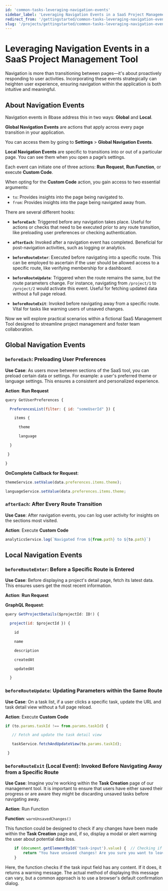 ```yaml
---
id: 'common-tasks-leveraging-navigation-events'
sidebar_label: 'Leveraging Navigation Events in a SaaS Project Management Tool'
redirect_from: '/gettingstarted/common-tasks-leveraging-navigation-events'
slug: '/projects/gettingstarted/common-tasks-leveraging-navigation-events'
---
```



# Leveraging Navigation Events in a SaaS Project Management Tool

Navigation is more than transitioning between pages—it's about proactively responding to user activities. Incorporating these events strategically can heighten user experience, ensuring navigation within the application is both intuitive and meaningful. 

## About Navigation Events

Navigation events in 8base address this in two ways: **Global** and **Local**.

**Global Navigation Events** are actions that apply across every page transition in your application.

You can access them by going to **Settings** > **Global Navigation Events**. 
 

<!--![alt__text](images/image1.png "image_tooltip")-->


**Local Navigation Events** are specific to transitions into or out of a particular page. You can see them when you open a page’s settings.


<!--![alt__text](images/image2.png "image_tooltip")-->


Each event can initiate one of three actions: **Run Request**, **Run Function**, or execute **Custom Code**.


<!--![alt__text](images/image3.png "image_tooltip")-->


When opting for the **Custom Code** action, you gain access to two essential arguments: 



* `to`: Provides insights into the page being navigated to.
* `from`: Provides insights into the page being navigated away from.


<!--![alt__text](images/image4.png "image_tooltip")-->


There are several different hooks:

-   **`beforeEach`**: Triggered before any navigation takes place. Useful for actions or checks that need to be executed prior to any route transition, like preloading user preferences or checking authentication.
    

-   **`afterEach`**: Invoked after a navigation event has completed. Beneficial for post-navigation activities, such as logging or analytics.


-   **`beforeRouteEnter`**: Executed before navigating into a specific route. This can be employed to ascertain if the user should be allowed access to a specific route, like verifying membership for a dashboard.
   

-   **`beforeRouteUpdate`**: Triggered when the route remains the same, but the route parameters change. For instance, navigating from `/project/1` to `/project/2` would activate this event. Useful for fetching updated data without a full page reload.
   

-   **`beforeRouteExit`**: Invoked before navigating away from a specific route. Vital for tasks like warning users of unsaved changes.

Now we will explore practical scenarios within a fictional SaaS Management Tool designed to streamline project management and foster team collaboration.

## Global Navigation Events

### `beforeEach`: Preloading User Preferences

**Use Case**: As users move between sections of the SaaS tool, you can preload certain data or settings. For example: a user's preferred theme or language settings. This ensures a consistent and personalized experience.

**Action**: **Run Request**

```javascript
query GetUserPreferences {

  PreferencesList(filter: { id: "someUserId" }) {

    items {

      theme

      language

  }

 }

}
``` 


<!--![alt__text](images/image5.png "image_tooltip")-->


**OnComplete Callback for Request**:

```javascript
themeService.setValue(data.preferences.items.theme);

languageService.setValue(data.preferences.items.theme;
``` 


<!--![alt__text](images/image6.png "image_tooltip")-->


### `afterEach`: After Every Route Transition

**Use Case**: After navigation events, you can log user activity for insights on the sections most visited.

**Action**: Execute **Custom Code**

```javascript
analyticsService.log(`Navigated from ${from.path} to ${to.path}`)
``` 


<!--![alt__text](images/image7.png "image_tooltip")-->


## Local Navigation Events

### `beforeRouteEnter`: Before a Specific Route is Entered

**Use Case**: Before displaying a project's detail page, fetch its latest data. This ensures users get the most recent information.

**Action**: **Run Request**

**GraphQL Request**:

```javascript
query GetProjectDetails($projectId: ID!) {

  project(id: $projectId }) {

    id

    name

    description

    createdAt

    updatedAt

  }

``` 

### `beforeRouteUpdate`: Updating Parameters within the Same Route

**Use Case**: On a task list, if a user clicks a specific task, update the URL and task detail view without a full page reload.

**Action**: Execute **Custom Code**

 ```javascript
 if (to.params.taskId !== from.params.taskId) {

    // Fetch and update the task detail view

    taskService.fetchAndUpdateView(to.params.taskId);

  }
``` 

### `beforeRouteExit` (Local Event): Invoked Before Navigating Away from a Specific Route 

**Use Case**: Imagine you're working within the **Task Creation** page of our management tool. It is important to ensure that users have either saved their progress or are aware they might be discarding unsaved tasks before navigating away.

**Action**: Run Function

**Function**: `warnUnsavedChanges()`

This function could be designed to check if any changes have been made within the **Task Creation** page and, if so, display a modal or alert warning the user about potential data loss.

```javascript
	if (document.getElementById('task-input').value) {  // Checking if the input field has any content
        return "You have unsaved changes! Are you sure you want to leave without saving?";
    }
``` 

Here, the function checks if the task input field has any content. If it does, it returns a warning message. The actual method of displaying this message can vary, but a common approach is to use a browser's default confirmation dialog.
